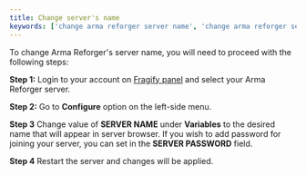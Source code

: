 ```yaml
---
title: Change server's name
keywords: ['change arma reforger server name', 'change arma reforger server name', 'change arma reforger']
---
```


To change Arma Reforger's server name, you will need to proceed with the following steps:

**Step 1:** Login to your account on [Fragify panel](VAR::FRAGIFY_URL) and select your Arma Reforger server.

**Step 2:** Go to **Configure** option on the left-side menu.

**Step 3** Change value of **SERVER NAME** under **Variables** to the desired name that will appear in server browser. If you wish to add password for joining your server, you can set in the **SERVER PASSWORD** field.

**Step 4** Restart the server and changes will be applied.